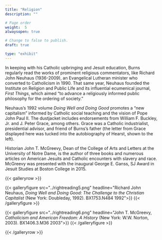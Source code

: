 ```yaml
---
title: "Religion"
description: ""

# Page order
weight:  5
alwaysopen: true

# Change to false to publish.
draft: true

type: "exhibit"
---
```

In keeping with his Catholic upbringing and Jesuit education, Burns regularly read the works of prominent religious commentators, like Richard John Neuhaus (1936-2009), an Evangelical Lutheran minister who converted to Catholicism in 1990. That same year, Neuhaus founded the Institute on Religion and Public Life and its influential ecumenical journal, *First Things*, which aimed “to advance a religiously informed public philosophy for the ordering of society.”

Neuhaus’s 1992 volume *Doing Well and Doing Good* promotes a “new capitalism” informed by Catholic social teaching and the vision of Pope John Paul II. The dustjacket includes endorsements from William F. Buckley, Jr. and J. Peter Grace, among others. Grace was a Catholic industrialist, presidential advisor, and friend of Burns’s father (the letter from Grace displayed here was tucked into the autobiography of Hearst, shown to the left).

Historian John T. McGreevy, Dean of the College of Arts and Letters at the University of Notre Dame, is the author of three books and numerous articles on American Jesuits and Catholic encounters with slavery and race. McGreevy was presented with the inaugural George E. Ganss, SJ Award in Jesuit Studies at Boston College in 2015.

{{< galleryrow >}}

{{< galleryfigure src="../rightreading5.png"
           headline="Richard John Neuhaus, *Doing Well and Doing Good: The Challenge to the Christian Capitalist* (New York: Doubleday, 1992). BX1753.N484 1992">}}
{{< /galleryfigure >}}

{{< galleryfigure src="../rightreading6.png"
           headline="John T. McGreevy, *Catholicism and American Freedom: A History* (New York: W.W. Norton, 2003). BX1406.3.M36 2003">}}
{{< /galleryfigure >}}

{{< /galleryrow >}}
